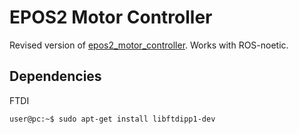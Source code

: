 # EPOS2 Motor Controller

Revised version of [epos2_motor_controller](https://github.com/uos/epos2_motor_controller). Works with ROS-noetic.

## Dependencies

FTDI

```console
user@pc:~$ sudo apt-get install libftdipp1-dev
```